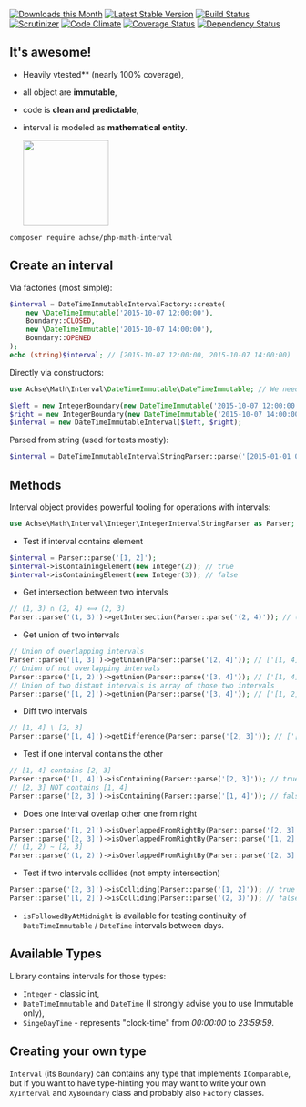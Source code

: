 [![Downloads this Month](https://img.shields.io/packagist/dm/achse/php-math-interval.svg)](https://packagist.org/packages/achse/php-math-interval)
[![Latest Stable Version](https://poser.pugx.org/achse/php-math-interval/v/stable)](https://github.com/achse/php-math-interval/releases)
[![Build Status](https://travis-ci.org/Achse/php-math-interval.svg?branch=master)](https://travis-ci.org/Achse/php-math-interval)
[![Scrutinizer](https://scrutinizer-ci.com/g/Achse/php-math-interval/badges/quality-score.png?b=master)](https://scrutinizer-ci.com/g/Achse/php-math-interval/)
[![Code Climate](https://codeclimate.com/github/Achse/php-math-interval/badges/gpa.svg)](https://codeclimate.com/github/Achse/php-math-interval)
[![Coverage Status](https://coveralls.io/repos/github/Achse/php-math-interval/badge.svg?branch=master)](https://coveralls.io/github/Achse/php-math-interval?branch=master)
[![Dependency Status](https://www.versioneye.com/user/projects/572070f6fcd19a00518569ef/badge.svg?style=flat)](https://www.versioneye.com/user/projects/572070f6fcd19a00518569ef)

## It's awesome!
* Heavily vtested** (nearly 100% coverage),
* all object are **immutable**,
* code is **clean and predictable**,
* interval is modeled as **mathematical entity**.

	<img src="https://img.memesuper.com/85f5a4055aca191d4d841341c41a431e_10-memes-sobre-leonardo-meme-dicaprio_440-264.jpeg" width="150">

```
composer require achse/php-math-interval
```

## Create an interval
Via factories (most simple):
```php
$interval = DateTimeImmutableIntervalFactory::create(
	new \DateTimeImmutable('2015-10-07 12:00:00'), 
	Boundary::CLOSED, 
	new \DateTimeImmutable('2015-10-07 14:00:00'), 
	Boundary::OPENED
);
echo (string)$interval; // [2015-10-07 12:00:00, 2015-10-07 14:00:00)
```

Directly via constructors:
```php
use Achse\Math\Interval\DateTimeImmutable\DateTimeImmutable; // We need object implementing IComparable

$left = new IntegerBoundary(new DateTimeImmutable('2015-10-07 12:00:00'), Boundary::CLOSED);
$right = new IntegerBoundary(new DateTimeImmutable('2015-10-07 14:00:00'), Boundary::OPENED);
$interval = new DateTimeImmutableInterval($left, $right);
```

Parsed from string (used for tests mostly):
```php
$interval = DateTimeImmutableIntervalStringParser::parse('[2015-01-01 05:00:00, 2015-01-01 10:00:00)');
```

## Methods
Interval object provides powerful tooling for operations with intervals:

```php
use Achse\Math\Interval\Integer\IntegerIntervalStringParser as Parser;
```

* Test if interval contains element
```php
$interval = Parser::parse('[1, 2]');
$interval->isContainingElement(new Integer(2)); // true
$interval->isContainingElement(new Integer(3)); // false
```
* Get intersection between two intervals
```php
// (1, 3) ∩ (2, 4) ⟺ (2, 3)
Parser::parse('(1, 3)')->getIntersection(Parser::parse('(2, 4)')); // (2, 3)
```

* Get union of two intervals
```php
// Union of overlapping intervals
Parser::parse('[1, 3]')->getUnion(Parser::parse('[2, 4]')); // ['[1, 4]']
// Union of not overlapping intervals
Parser::parse('[1, 2)')->getUnion(Parser::parse('[3, 4]')); // ['[1, 4]']
// Union of two distant intervals is array of those two intervals 
Parser::parse('[1, 2]')->getUnion(Parser::parse('[3, 4]')); // ['[1, 2], [3, 4]']
```

* Diff two intervals
```php
// [1, 4] \ [2, 3]
Parser::parse('[1, 4]')->getDifference(Parser::parse('[2, 3]')); // ['[1,2)', '(3, 4]']
```

* Test if one interval contains the other
```php
// [1, 4] contains [2, 3]
Parser::parse('[1, 4]')->isContaining(Parser::parse('[2, 3]')); // true
// [2, 3] NOT contains [1, 4]
Parser::parse('[2, 3]')->isContaining(Parser::parse('[1, 4]')); // false
```

* Does one interval overlap other one from right
```php
Parser::parse('[1, 2]')->isOverlappedFromRightBy(Parser::parse('[2, 3]')); // true
Parser::parse('[2, 3]')->isOverlappedFromRightBy(Parser::parse('[1, 2]')); // false
// (1, 2) ~ [2, 3]
Parser::parse('(1, 2)')->isOverlappedFromRightBy(Parser::parse('[2, 3]')); // false
```

* Test if two intervals collides (not empty intersection)
```php
Parser::parse('[2, 3]')->isColliding(Parser::parse('[1, 2]')); // true
Parser::parse('[1, 2]')->isColliding(Parser::parse('(2, 3)')); // false
```

* `isFollowedByAtMidnight` is available for testing continuity of `DateTimeImmutable` / `DateTime` intervals between days.

## Available Types
Library contains intervals for those types:
* `Integer` - classic int,
* `DateTimeImmutable` and `DateTime` (I strongly advise you to use Immutable only),
* `SingeDayTime` - represents "clock-time" from *00:00:00* to *23:59:59*.

## Creating your own type
`Interval` (its `Boundary`) can contains any type that implements `IComparable`, but if you want
to have type-hinting you may want to write your own `XyInterval` and `XyBoundary` class 
and probably also `Factory` classes.
